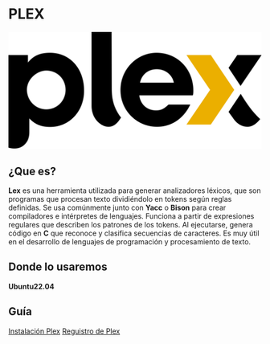 # PLEX

![PLEX](img/Plex_logo_2022.svg.png)

## ¿Que es? 
**Lex** es una herramienta utilizada para generar analizadores léxicos, que son programas que procesan texto dividiéndolo en tokens según reglas definidas. Se usa comúnmente junto con **Yacc** o **Bison** para crear compiladores e intérpretes de lenguajes. Funciona a partir de expresiones regulares que describen los patrones de los tokens. Al ejecutarse, genera código en **C** que reconoce y clasifica secuencias de caracteres. Es muy útil en el desarrollo de lenguajes de programación y procesamiento de texto.

## Donde lo usaremos 
**Ubuntu22.04**

## Guía
[Instalación Plex](guia_instalacion.md)
[Reguistro de  Plex](guia_registro.md)
